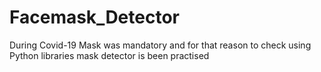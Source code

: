 # Facemask_Detector
During Covid-19 Mask was mandatory and for that reason to check using Python libraries mask detector is been practised 
